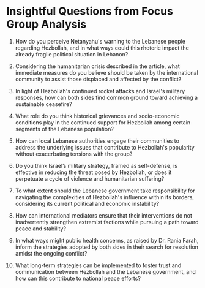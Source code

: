 # Insightful Questions from Focus Group Analysis

1. How do you perceive Netanyahu's warning to the Lebanese people regarding Hezbollah, and in what ways could this rhetoric impact the already fragile political situation in Lebanon?
  
2. Considering the humanitarian crisis described in the article, what immediate measures do you believe should be taken by the international community to assist those displaced and affected by the conflict?
  
3. In light of Hezbollah's continued rocket attacks and Israel's military responses, how can both sides find common ground toward achieving a sustainable ceasefire?
  
4. What role do you think historical grievances and socio-economic conditions play in the continued support for Hezbollah among certain segments of the Lebanese population?
  
5. How can local Lebanese authorities engage their communities to address the underlying issues that contribute to Hezbollah's popularity without exacerbating tensions with the group?
  
6. Do you think Israel’s military strategy, framed as self-defense, is effective in reducing the threat posed by Hezbollah, or does it perpetuate a cycle of violence and humanitarian suffering?
  
7. To what extent should the Lebanese government take responsibility for navigating the complexities of Hezbollah's influence within its borders, considering its current political and economic instability?
  
8. How can international mediators ensure that their interventions do not inadvertently strengthen extremist factions while pursuing a path toward peace and stability?
  
9. In what ways might public health concerns, as raised by Dr. Rania Farah, inform the strategies adopted by both sides in their search for resolution amidst the ongoing conflict?
  
10. What long-term strategies can be implemented to foster trust and communication between Hezbollah and the Lebanese government, and how can this contribute to national peace efforts?